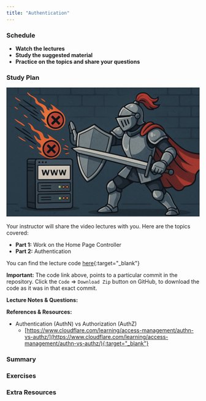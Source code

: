 ```yaml
---
title: "Authentication"
---
```


### Schedule

  - **Watch the lectures**
  - **Study the suggested material**
  - **Practice on the topics and share your questions**

### Study Plan

  ![](./assets/day03/knight.guard.jpg)

  Your instructor will share the video lectures with you. Here are the topics covered:

  - **Part 1:** Work on the Home Page Controller
  - **Part 2:** Authentication

  You can find the lecture code [here](https://github.com/in-tech-gration/build-a-cms-2024/tree/7ae3568842a082682b7c363eff0bd00ba856f486){:target="_blank"}

  **Important:** The code link above, points to a particular commit in the repository. Click the `Code` => `Download Zip` button on GitHub, to download the code as it was in that exact commit.

  **Lecture Notes & Questions:**

  **References & Resources:**

  - Authentication (AuthN) vs Authorization (AuthZ)  
    - [https://www.cloudflare.com/learning/access-management/authn-vs-authz/](https://www.cloudflare.com/learning/access-management/authn-vs-authz/){:target="_blank"}

### Summary

### Exercises

### Extra Resources